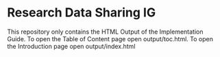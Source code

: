# Research Data Sharing IG
This repository only contains the HTML Output of the Implementation Guide. 
To open the Table of Content page open output/toc.html.
To open the Introduction page open output/index.html
